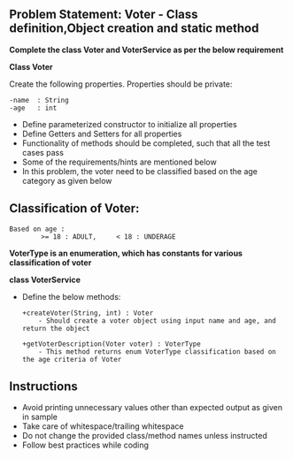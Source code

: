 ## Problem Statement: Voter - Class definition,Object creation and static method

**Complete the class Voter and VoterService as per the below requirement**

**Class Voter**

Create the following properties. Properties should be private:

    -name  : String           
    -age   : int
- Define parameterized constructor to initialize all properties 
- Define Getters and Setters for all properties
- Functionality of methods should be completed, such that all the test cases pass
- Some of the requirements/hints are mentioned below
- In this problem, the voter need to be classified based on the age category as given below
## Classification of Voter:
    Based on age : 
            >= 18 : ADULT,     < 18 : UNDERAGE
     
     
**VoterType is an enumeration, which has constants for various classification of voter**


**class VoterService**
-   Define the below methods:

        +createVoter(String, int) : Voter
            - Should create a voter object using input name and age, and return the object 

        +getVoterDescription(Voter voter) : VoterType
            - This method returns enum VoterType classification based on the age criteria of Voter


        
## Instructions

- Avoid printing unnecessary values other than expected output as given in sample
- Take care of whitespace/trailing whitespace
- Do not change the provided class/method names unless instructed
- Follow best practices while coding